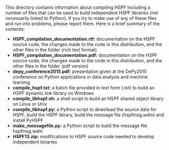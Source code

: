 This directory contains information about compiling HSPF including a number of files that can be used to build independent HSPF libraries (not necessarily linked to Python). If you try to make use of any of these files and run into problems, please report them. Here is a brief summary of the contents:

- **HSPF_compilation_documentation.rtf:** documentation on the HSPF source code, the changes made to the code in this distribution, and the other files in the folder (rich text format)
- **HSPF_compilation_documentation.pdf:** documentation on the HSPF source code, the changes made to the code in this distribution, and the other files in the folder (pdf version)
- **depy_conference2015.pdf:** presentation given at the DePy2015 conference on Python applications in data analysis and machine learning
- **compile_hspf.txt:** a batch file provided in text form (.txt) to build an HSPF dynamic link library on Windows
- **compile_libhspf.sh:** a shell script to build an HSPF shared object library on Linux or Unix
- **compile_libhspf.py:** a Python script to download the source data for HSPF, build the HSPF library, build the message file (hspfmsg.wdm) and install PyHSPF
- **make_messagefile.py:** a Python script to build the message file hspfmsg.wdm
- **HSPF13.zip:** modifications to HSPF source code needed to develop independent binaries
